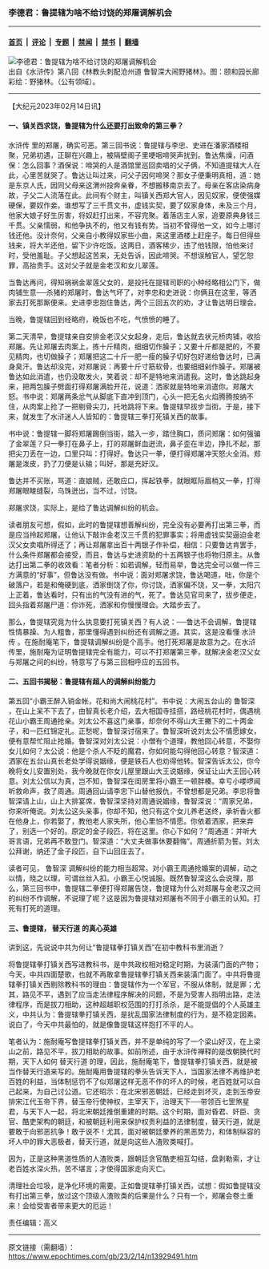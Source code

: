 ### 李德君：鲁提辖为啥不给讨饶的郑屠调解机会

---

#### [首页](../../../..?n13929491) &nbsp;|&nbsp; [评论](../../../../../epoch-comment?n13929491) &nbsp;|&nbsp; [专题](../../../../../epoch-special?n13929491) &nbsp;|&nbsp; [禁闻](../../../../../epoch-news?n13929491) &nbsp;|&nbsp; [禁书](../../../../../books?n13929491) &nbsp;|&nbsp; [翻墙](https://github.com/gfw-breaker/nogfw/blob/master/README.md?n13929491)


<div><img alt="李德君：鲁提辖为啥不给讨饶的郑屠调解机会" class="attachment-djy_600_400 size-djy_600_400 wp-post-image" src="https://i.epochtimes.com/assets/uploads/2023/02/id13929558-dc1d609c36b1c896d0b76a4a13fd3871--600x263.jpeg"/>
<div class="caption">
 出自《水浒传》第八回《林教头刺配沧州道 鲁智深大闹野猪林》。图：颐和园长廊彩绘：野猪林。（公有领域）。
</div></div><hr/><div class="post_content" id="artbody" itemprop="articleBody">
 <!-- article content begin -->
 <p>
  【大纪元2023年02月14日讯】
 </p>
 <h4>
  一、镇关西求饶，鲁提辖为什么还要打出致命的第三拳？
 </h4>
 <p>
  <ok href="https://www.epochtimes.com/gb/tag/%E6%B0%B4%E6%B5%92%E4%BC%A0.html">
   水浒传
  </ok>
  里的郑屠，确实可恶。第三回书说：鲁提辖与李忠、史进在潘家酒楼相聚，兄弟初遇，正聊在兴趣上，被隔壁阁子里哽咽啼哭声扰到。鲁达焦燥，问酒保：怎么回事？酒保说：啼哭的人是酒馆里巡回卖唱的父子俩，不知道提辖大人在此，心里苦就哭了。鲁达让叫过来，问父子因何啼哭？那女子便秉明真相，道：她是东京人氏，因同父母来这渭州投奔亲眷，不想搬移南京去了。母亲在客店染病身故，子父二人流落在此。此间有个财主，叫镇关西郑大官人，因见奴家，便使强媒硬保，要奴作妾。谁想写了三千贯文书，虚钱实契，要了奴家身体，未及三个月，他家大娘子好生厉害，将奴赶打出来，不容完聚。着落店主人家，追要原典身钱三千贯。父亲懦弱，和他争执不的，他又有钱有势。当初不曾得他一文，如今上哪讨钱还他。没计奈何，父亲自小教得奴家些小曲，来这里酒楼上赶座子。每日但得些钱来，将大半还他，留下少许吃饭。这两日，酒客稀少，违了他钱限，怕他来讨时，受他羞耻。子父想起这苦来，无处告诉，因此啼哭。不想误触官人，望乞恕罪，高抬贵手。这对父子就是金老汉和女儿翠莲。
 </p>
 <p>
  当鲁达再问，得知祸祸金翠莲父女的，是投托在提辖司职的小种经略相公门下，做肉铺生意──杀猪的郑屠时，鲁达气坏了，对李忠和史进说：你俩且在这里，等洒家去打死那厮便来。史进李忠抱住鲁达，两个三回五次的劝，才让鲁达明日理会。
 </p>
 <p>
  当晚，鲁提辖回到经略府，晚饭也不吃，气愤愤的睡了。
 </p>
 <p>
  第二天清早，鲁提辖亲自安排金老汉父女起身，走后，鲁达就去状元桥肉铺，收拾郑屠。先让郑屠去肉案上，拣十斤精肉，细细切作臊子；又要十斤都是肥的，不要见精肉，也切做臊子；郑屠把这二十斤一肥一瘦的臊子切好包好递给鲁达时，已满身臭汗。鲁达却没完，对郑屠说：再要十斤寸筋软骨，也要细细剁作臊子。郑屠被鲁达如此消遣，也仍没敢发火，笑着说：却不是特地来消遣我。这时，鲁达跳起身来，把两包臊子劈面打得郑屠满脸开花，说道：洒家就是特地来消遣你。郑屠大怒。书中说：郑屠两条忿气从脚底下直冲到顶门，心头一把无名火焰腾腾按纳不住，从肉案上抢了一把剔骨尖刀，托地跳将下来。鲁提辖早拔步当街。于是，接下来，就发生了水浒迷人人皆知的：鲁提辖三拳打死镇关西的故事。
 </p>
 <p>
  书中说：鲁提辖一脚将郑屠踢倒当街，踏入一步，踏住胸口，质问郑屠：如何强骗了金翠莲？只一拳打在鼻子上，打的郑屠鲜血迸流，鼻子歪在半边，挣扎不起，那把尖刀丢在一边，口里只叫：打得好。鲁达只一拳，便打得郑屠冲天怒火全消。郑屠是泼皮，扔了刀便是认输；叫好，那是充好汉。
 </p>
 <p>
  鲁达并不买账，骂道：直娘贼，还敢应口，挥起铁拳，就眼眶际眉梢又一拳，打得郑屠眼睖缝裂，乌珠迸出，当不过，讨饶。
 </p>
 <p>
  郑屠求饶，实际上，是给了鲁达调解纠纷的机会。
 </p>
 <p>
  读者朋友可想，假如，此时的鲁提辖想善解纠纷，完全没有必要再打出第三拳，而是应当拎起郑屠，让他认下敲诈金老汉三千贯的犯罪事实；将用虚钱实契逼迫金老汉父女卖唱所得还了；再让郑屠拿出百十两银子作补偿，相信：只要鲁达肯罢手，什么条件郑屠都会接受，而且，鲁达与史进资助的十五两银子也将物归原主。从鲁达打出第二拳的收效看：笔者分析：如若调解，轻而易举，鲁达完全可以做一件三方满意的“好事”，但鲁达没有做。书中说：面对郑屠求饶，鲁达喝道，咄，你是个破落户，若是和俺硬到底，洒家倒饶了你，你讨饶，洒家偏不饶，又一拳，太阳穴上正着，鲁达看时，只有出的气没有进的气，死了。鲁达见官司来了，拔步便走，回头指着郑屠尸道：你诈死，洒家和你慢慢理会。大踏步去了。
 </p>
 <p>
  那么，鲁提辖究竟为什么执意要打死镇关西？有人说：──鲁达不会调解，鲁提辖性情暴躁、为人粗鲁，那里懂得遇到纠纷还有调解之道。其实，这是没看懂
  <ok href="https://www.epochtimes.com/gb/tag/%E6%B0%B4%E6%B5%92%E4%BC%A0.html">
   水浒传
  </ok>
  。在施耐庵笔下，鲁提辖调解纠纷是个高手。他打死郑屠是故意为之。在水浒传里，施耐庵为证明鲁提辖完全有能力，可以不打郑屠第三拳，就解决金老汉父女与郑屠之间的纠纷，特意写了与第三回相呼应的五回书。
 </p>
 <h4>
  二、五回书揭秘：鲁提辖有超人的调解纠纷能力
 </h4>
 <p>
  第五回“小霸王醉入销金帐，花和尚大闹桃花村”。书中说：大闹五台山的
  <ok href="https://www.epochtimes.com/gb/tag/%E9%B2%81%E6%99%BA%E6%B7%B1.html">
   鲁智深
  </ok>
  ，在山上呆不下去了，由智真长老介绍，去大相国寺挂搭，路经桃花村时，偶遇桃花山小霸王周通抢亲。刘太公不喜这门亲事，却奈何不得山大王撇下的二十两金子，和一匹红锦定礼。正愁呢，鲁智深讨宿来了。鲁智深听说刘太公不情愿嫁女，便有意帮忙阻止抢婚。鲁智深对刘太公说：小僧有个道理，教他回心转意，不娶你女儿如何？太公说：他是个杀人不眨的魔君，你如何能勾得他回心转意？智深道：洒家在五台山真长老处学得说姻缘，便是铁石人也劝得他转。智深告诉太公，你今晚将女儿安置别处，我今晚就在你女儿屋里跟山大王说姻缘，保证让山大王回心转意。刘太公信以为真，岂不知，鲁智深在闺房里将小霸王一顿胖楱。幸亏小喽啰闻听救命声，救了周通。周通回山请李忠下山替他报仇，不曾想都是兄弟。李忠将鲁智深请上山，山上大排宴席，鲁智深坚持对周通说姻缘，鲁智深说：“周家兄弟，你来听俺说。刘太公这头亲事，你却不知，他只有这个女儿养老送终，承祈香火都在他身上，你若娶了，教他老人家失所，他心里怕不情愿。你依着洒家，把来弃了，别选一个好的。原定的金子段匹，将在这里。你心下如何？”周通道：并听大哥言语，兄弟再不敢登门。智深道：“大丈夫做事休要翻悔”。周通折箭为誓。刘太公拜谢，纳还了金子段匹，自下山回庄去了。
 </p>
 <p>
  读者可见，
  <ok href="https://www.epochtimes.com/gb/tag/%E9%B2%81%E6%99%BA%E6%B7%B1.html">
   鲁智深
  </ok>
  调解纠纷的能力相当超常。对小霸王周通抢婚案的调解，动之以情，晓之以理，可谓丝丝入扣。小霸王心悦诚服。既然鲁智深这么会说理，那么，第三回书中，鲁提辖二拳便打得郑屠告饶，鲁提辖为什么对郑屠与金老汉之间的纠纷不作调解，不说理了呢？这是因为鲁提辖对郑屠有不同于小霸王的认知。打死有打死的道理。
 </p>
 <h4>
  三、鲁提辖，
  <ok href="https://www.epochtimes.com/gb/tag/%E6%9B%BF%E5%A4%A9%E8%A1%8C%E9%81%93.html">
   替天行道
  </ok>
  的真心英雄
 </h4>
 <p>
  讲到这，先说说中共为何让“鲁提辖拳打镇关西”在初中教科书里消逝？
 </p>
 <p>
  将鲁提辖拳打镇关西写进教科书，是中共政权相对稳定时期，为装潢门面的产物；今天，中共四面楚歌，也就不再敢拿鲁提辖拳打镇关西来装潢门面了。中共将鲁提辖拳打镇关西剔除教科书的理由：鲁提辖作为一个军官，不服从体制，就是罪；尤其，路见不平，遇到了应当走法律程序解决的问题，不是为受害人指明出路，走法律程序，而是拔刀相助，这种超越职权范围的打打杀杀，是不能提倡的个人英雄主义，中共认为：鲁提辖拳打镇关西，是扰乱国家法律制度的行为，是不稳定因素。说白了，今天中共最怕的，就是像鲁提辖这样抱打不平的人。
 </p>
 <p>
  笔者认为：施耐庵写鲁提辖拳打镇关西，并不是单纯的写了一个梁山好汉，在上梁山之前，路见不平，拔刀相助的故事。如前所述，由于水浒传禅释的是改朝换代时期，天下人如何
  <ok href="https://www.epochtimes.com/gb/tag/%E6%9B%BF%E5%A4%A9%E8%A1%8C%E9%81%93.html">
   替天行道
  </ok>
  的理，因此，施耐庵笔下，鲁提辖拳打镇关西，就是被当作替天行道来写的。施耐庵用鲁提辖的拳头告诉天下人，当国家法律不再维护老百姓的利益，当体制惩罚不了似郑屠这样无恶不作的坏人的时候，老百姓就可以自己起来，为自己讨公道。它还昭示：在北宋邪恶朝廷，已经走到坏灭，走到玉帝安排宋江代玉帝下界，替玉帝行使神权，主宰天下，治理天下──带领百七罡煞星君，与天下人一起，将北宋朝廷推倒重建的时期。这个时期，面对昏君、奸臣、贪官、酷吏架构的朝廷，和被朝廷利用来保护权贵利益的法律制度，替天行道，就是要敢于向邪恶抗争！敢于说不！尤其，面对被朝廷豢养的黑恶势力，和体制纵容的坏人中的罪大恶极者，替天行道，就是向这些人渣败类喊打。
 </p>
 <p>
  因为，正是这种黑道性质的人渣败类，跟朝廷贪官酷吏相互勾结，盘剥勒索，才让老百姓水深火热，苦不堪言；才使得国家走向灭亡。
 </p>
 <p>
  清理社会垃圾，是净化环境的需要。正如鲁提辖拳打镇关西，试想：假如鲁提辖没有打出第三拳，放过这个顶级人渣败类的后果是什么？只有一个，郑屠会卷土重来！会给受害者带来更大的厄运！
 </p>
 <p>
  责任编辑：高义
 </p>
 <!-- article content end -->
 <div id="below_article_ad">
 </div>
</div>


---

原文链接（需翻墙）：https://www.epochtimes.com/gb/23/2/14/n13929491.htm